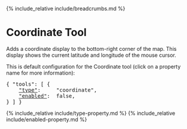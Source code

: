 {% include_relative include/breadcrumbs.md %}

# Coordinate Tool

Adds a coordinate display to the bottom-right corner of the map.
This display shows the current latitude and longitude of the mouse cursor.

This is default configuration for the Coordinate tool (click on a property name for more information):
<pre>
{ "tools": [ {
    <a href="#type-property"        >"type"</a>:     "coordinate",
    <a href="#enabled-property"     >"enabled"</a>:  false,
} ] }
</pre>

{% include_relative include/type-property.md %}
{% include_relative include/enabled-property.md %}
